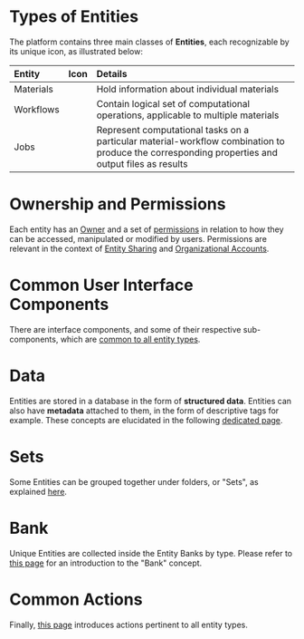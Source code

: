# Types of Entities

The platform contains three main classes of **Entities**, each recognizable by its unique icon, as illustrated below:

| Entity    |  Icon      | Details        | 
| :-------- |:----------- |:------------- |
| Materials | <i class="zmdi zmdi-widgets"></i>    | Hold information about individual materials |
| Workflows | <i class="zmdi zmdi-dot-circle"></i> | Contain logical set of computational operations, applicable to multiple materials |
| Jobs      | <i class="zmdi zmdi-file"></i> | Represent computational tasks on a particular material-workflow combination to produce the corresponding properties and output files as results |


# Ownership and Permissions

Each entity has an [Owner](ownership.md) and a set of [permissions](permissions.md) in relation to how they can be accessed, manipulated or modified by users. Permissions are relevant in the context of [Entity Sharing](/collaboration/sharing/ui.md) and [Organizational Accounts](/collaboration/organizations/overview.md). 

# Common User Interface Components

There are interface components, and some of their respective sub-components, which are [common to all entity types](ui/overview.md). 

# Data

Entities are stored in a database in the form of **structured data**. Entities can also have **metadata** attached to them, in the form of descriptive tags for example. These concepts are elucidated in the following [dedicated page](data.md).

# Sets

Some Entities can be grouped together under folders, or "Sets", as explained [here](actions/sets.md).

# Bank

Unique Entities are collected inside the Entity Banks by type. Please refer to [this page](bank.md) for an introduction to the "Bank" concept.

# Common Actions

Finally, [this page](/entities-general/actions/overview.md) introduces actions pertinent to all entity types.
